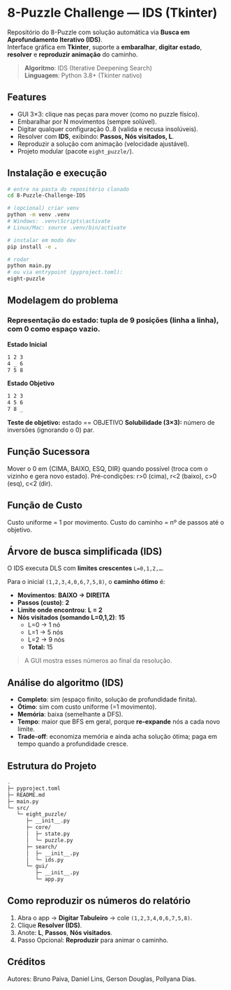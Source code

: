 # 8-Puzzle Challenge — IDS (Tkinter)

Repositório do 8-Puzzle com solução automática via **Busca em Aprofundamento Iterativo (IDS)**.  
Interface gráfica em **Tkinter**, suporte a **embaralhar**, **digitar estado**, **resolver** e **reproduzir animação** do caminho.
 
> **Algoritmo**: IDS (Iterative Deepening Search)  
> **Linguagem**: Python 3.8+ (Tkinter nativo)

## Features

- GUI 3×3: clique nas peças para mover (como no puzzle físico).
- Embaralhar por N movimentos (sempre solúvel).
- Digitar qualquer configuração 0..8 (valida e recusa insolúveis).
- Resolver com **IDS**, exibindo: **Passos, Nós visitados, L**.
- Reproduzir a solução com animação (velocidade ajustável).
- Projeto modular (pacote `eight_puzzle/`).

## Instalação e execução

```bash
# entre na pasta do repositório clonado
cd 8-Puzzle-Challenge-IDS

# (opcional) criar venv
python -m venv .venv
# Windows: .venv\Scripts\activate
# Linux/Mac: source .venv/bin/activate

# instalar em modo dev
pip install -e .

# rodar
python main.py
# ou via entrypoint (pyproject.toml):
eight-puzzle
```

## Modelagem do problema

### Representação do estado: tupla de 9 posições (linha a linha), com 0 como espaço vazio.

**Estado Inicial**
```bash
1 2 3
4 _ 6
7 5 8
```

**Estado Objetivo**
```bash
1 2 3
4 5 6
7 8 _
```

**Teste de objetivo:** estado == OBJETIVO
**Solubilidade (3×3):** número de inversões (ignorando o 0) par.

## Função Sucessora

Mover o 0 em {CIMA, BAIXO, ESQ, DIR} quando possível (troca com o vizinho e gera novo estado).
Pré-condições: r>0 (cima), r<2 (baixo), c>0 (esq), c<2 (dir).

## Função de Custo

Custo uniforme = 1 por movimento.
Custo do caminho = nº de passos até o objetivo.

## Árvore de busca simplificada (IDS)

O IDS executa DLS com **limites crescentes** `L=0,1,2,…`.

Para o inicial `(1,2,3,4,0,6,7,5,8)`, o **caminho ótimo** é:
- **Movimentos**: **BAIXO → DIREITA**  
- **Passos (custo)**: **2**  
- **Limite onde encontrou**: **L = 2**  
- **Nós visitados (somando L=0,1,2)**: **15**  
  - L=0 → 1 nó  
  - L=1 → 5 nós  
  - L=2 → 9 nós  
  - **Total:** 15

> A GUI mostra esses números ao final da resolução.

## Análise do algoritmo (IDS)

- **Completo**: sim (espaço finito, solução de profundidade finita).  
- **Ótimo**: sim com custo uniforme (=1 movimento).  
- **Memória**: baixa (semelhante a DFS).  
- **Tempo**: maior que BFS em geral, porque **re-expande** nós a cada novo limite.  
- **Trade-off**: economiza memória e ainda acha solução ótima; paga em tempo quando a profundidade cresce.

## Estrutura do Projeto

```bash
.
├─ pyproject.toml
├─ README.md
├─ main.py
└─ src/
   └─ eight_puzzle/
      ├─ __init__.py
      ├─ core/
      │  ├─ state.py
      │  └─ puzzle.py
      ├─ search/
      │  ├─ __init__.py
      │  └─ ids.py
      └─ gui/
         ├─ __init__.py
         └─ app.py
```

## Como reproduzir os números do relatório

1. Abra o app → **Digitar Tabuleiro** → cole `(1,2,3,4,0,6,7,5,8)`.  
2. Clique **Resolver (IDS)**.  
3. Anote: **L**, **Passos**, **Nós visitados**.  
4. Passo Opcional: **Reproduzir** para animar o caminho.

## Créditos
 
Autores: Bruno Paiva, Daniel Lins, Gerson Douglas, Pollyana Dias.
